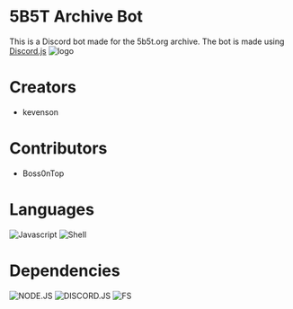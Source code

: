 # 5B5T Archive Bot
This is a Discord bot made for the 5b5t.org archive. The bot is made using [Discord.js](https://discord.js.org/#/)
![logo](https://cdn.discordapp.com/attachments/396858990858076180/968322376687300678/IMG_5208.jpg)

# Creators
* kevenson

# Contributors 
* Boss0nTop

# Languages
![Javascript](https://img.shields.io/badge/Javascript-323330?style=for-the-badge&logo=javascript)
![Shell](https://img.shields.io/badge/shell-323330?style=for-the-badge&logo=Shell)

# Dependencies
![NODE.JS](https://img.shields.io/badge/NODE-JS-darkgreen?style=for-the-badge&logo=node.js)
![DISCORD.JS](https://img.shields.io/badge/discord-js-informational?style=for-the-badge&logo=discord)
![FS](https://img.shields.io/badge/FS-JS-yellow?style=for-the-badge&logo=javascript)
